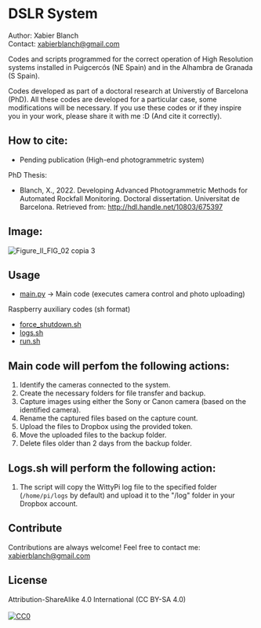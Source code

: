 # DSLR System
Author: Xabier Blanch<br/>
Contact: xabierblanch@gmail.com<br/>

Codes and scripts programmed for the correct operation of High Resolution systems installed in Puigcercós (NE Spain) and in the Alhambra de Granada (S Spain).

Codes developed as part of a doctoral research at Universtiy of Barcelona (PhD). All these codes are developed for a particular case, some modifications will be necessary. If you use these codes or if they inspire you in your work, please share it with me :D (And cite it correctly).

How to cite:
-----
* Pending publication (High-end photogrammetric system)

PhD Thesis:

* Blanch, X., 2022. Developing Advanced Photogrammetric Methods for Automated Rockfall Monitoring. Doctoral dissertation. Universitat de Barcelona. Retrieved from: http://hdl.handle.net/10803/675397

Image:
-----
![Figure_II_FIG_02 copia 3](https://user-images.githubusercontent.com/37353398/151873855-66d69965-a4b9-4af0-9ee3-68e602322394.jpg)

Usage
-----

* [main.py](main.py) -> Main code (executes camera control and photo uploading)

Raspberry auxiliary codes (sh format)

* [force_shutdown.sh](force_shutdown.sh)
* [logs.sh](logs.sh)
* [run.sh](run.sh)

Main code will perfom the following actions:
---

1. Identify the cameras connected to the system.
2. Create the necessary folders for file transfer and backup.
3. Capture images using either the Sony or Canon camera (based on the identified camera).
4. Rename the captured files based on the capture count.
5. Upload the files to Dropbox using the provided token.
6. Move the uploaded files to the backup folder.
7. Delete files older than 2 days from the backup folder.

Logs.sh will perform the following action:
---
1. The script will copy the WittyPi log file to the specified folder (`/home/pi/logs` by default) and upload it to the "/log" folder in your Dropbox account.


Contribute
-----
Contributions are always welcome!
Feel free to contact me: xabierblanch@gmail.com

License
-----
Attribution-ShareAlike 4.0 International (CC BY-SA 4.0)<br/><br/>
[![CC0](https://licensebuttons.net/i/cc-gift-guide/by-sa.png)](https://creativecommons.org/licenses/by-sa/4.0/)
